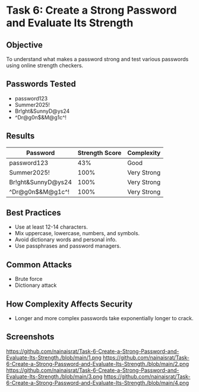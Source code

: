 
# Task 6: Create a Strong Password and Evaluate Its Strength

## Objective
To understand what makes a password strong and test various passwords using online strength checkers.

## Passwords Tested
- password123
- Summer2025!
- Br!ght&SunnyD@ys24
- ^Dr@g0n$&M@g1c^!

## Results
| Password              | Strength Score | Complexity                   
|-----------------------|--------------- |------------------------
| password123           |  43%           | Good        |     
| Summer2025!           |  100%          | Very Strong |
| Br!ght&SunnyD@ys24    |  100%          | Very Strong |
| ^Dr@g0n$&M@g1c^!      |  100%          | Very Strong |       



## Best Practices
- Use at least 12-14 characters.
- Mix uppercase, lowercase, numbers, and symbols.
- Avoid dictionary words and personal info.
- Use passphrases and password managers.

## Common Attacks
- Brute force
- Dictionary attack

## How Complexity Affects Security
- Longer and more complex passwords take exponentially longer to crack.

## Screenshots
https://github.com/nainaisrat/Task-6-Create-a-Strong-Password-and-Evaluate-Its-Strength./blob/main/1.png
https://github.com/nainaisrat/Task-6-Create-a-Strong-Password-and-Evaluate-Its-Strength./blob/main/2.png
https://github.com/nainaisrat/Task-6-Create-a-Strong-Password-and-Evaluate-Its-Strength./blob/main/3.png
https://github.com/nainaisrat/Task-6-Create-a-Strong-Password-and-Evaluate-Its-Strength./blob/main/4.png


